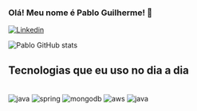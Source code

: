 ### Olá! Meu nome é Pablo Guilherme! 🤚

 [![Linkedin](https://img.shields.io/badge/LinkedIn-0077B5?style=for-the-badge&logo=linkedin&logoColor=white
)](https://www.linkedin.com/in/pablo-guilherme/)

![Pablo GitHub stats](https://github-readme-stats.vercel.app/api?username=pabloguilhermedev&show_icons=true&theme=dark)

## Tecnologias que eu uso no dia a dia

<div style = "display: inline-block"><br/>
    <img align = "center" alt = "java" src ="https://img.shields.io/badge/Java-ED8B00?style=for-the-badge&logo=java&logoColor=white" />
    <img align = "center" alt = "spring" src ="https://img.shields.io/badge/Spring-6DB33F?style=for-the-badge&logo=spring&logoColor=white" />
    <img align = "center" alt = "mongodb" src ="https://img.shields.io/badge/MongoDB-4EA94B?style=for-the-badge&logo=mongodb&logoColor=white" />
    <img align = "center" alt = "aws" src ="https://img.shields.io/badge/Amazon_AWS-232F3E?style=for-the-badge&logo=amazon-aws&logoColor=white" />
    <img align = "center" alt = "java" src ="https://img.shields.io/badge/PostgreSQL-316192?style=for-the-badge&logo=postgresql&logoColor=white" />
</div>
